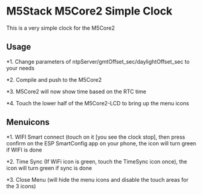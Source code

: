 # M5Stack M5Core2 Simple Clock

This is a very simple clock for the M5Core2

## Usage 

*1. Change parameters of ntpServer/gmtOffset_sec/daylightOffset_sec to your needs  

*2. Compile and push to the M5Core2  

*3. M5Core2 will now show time based on the RTC time  

*4. Touch the lower half of the M5Core2-LCD to bring up the menu icons  

## Menuicons 

*1. WIFI Smart connect (touch on it [you see the clock stop], then press confirm on the ESP SmartConfig app on your phone, the icon will turn green if WIFI is done  

*2. Time Sync (If WiFi icon is green, touch the TimeSync icon once), the icon will turn green if sync is done  

*3. Close Menu (will hide the menu icons and disable the touch areas for the 3 icons)  